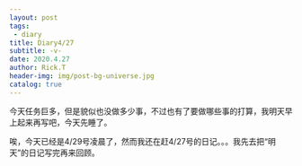 ```yaml
---
layout: post
tags: 
 - diary
title: Diary4/27
subtitle: -v-
date: 2020.4.27
author: Rick.T
header-img: img/post-bg-universe.jpg
catalog: true
---
```


今天任务巨多，但是貌似也没做多少事，不过也有了要做哪些事的打算，我明天早上起来再写吧，今天先睡了。

唉，今天已经是4/29号凌晨了，然而我还在赶4/27号的日记。。。我先去把“明天”的日记写完再来回顾。
